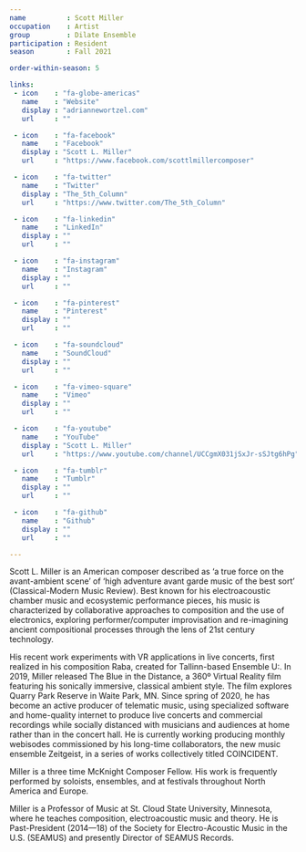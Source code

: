 ```yaml
---
name          : Scott Miller
occupation    : Artist
group         : Dilate Ensemble
participation : Resident
season        : Fall 2021

order-within-season: 5

links:
 - icon    : "fa-globe-americas"
   name    : "Website"
   display : "adriannewortzel.com"
   url     : ""

 - icon    : "fa-facebook"
   name    : "Facebook"
   display : "Scott L. Miller"
   url     : "https://www.facebook.com/scottlmillercomposer"

 - icon    : "fa-twitter"
   name    : "Twitter"
   display : "The_5th_Column"
   url     : "https://www.twitter.com/The_5th_Column"

 - icon    : "fa-linkedin"
   name    : "LinkedIn"
   display : ""
   url     : ""

 - icon    : "fa-instagram"
   name    : "Instagram"
   display : ""
   url     : ""

 - icon    : "fa-pinterest"
   name    : "Pinterest"
   display : ""
   url     : ""

 - icon    : "fa-soundcloud"
   name    : "SoundCloud"
   display : ""
   url     : ""

 - icon    : "fa-vimeo-square"
   name    : "Vimeo"
   display : ""
   url     : ""

 - icon    : "fa-youtube"
   name    : "YouTube"
   display : "Scott L. Miller"
   url     : "https://www.youtube.com/channel/UCCgmX031jSxJr-sSJtg6hPg"

 - icon    : "fa-tumblr"
   name    : "Tumblr"
   display : ""
   url     : ""

 - icon    : "fa-github"
   name    : "Github"
   display : ""
   url     : ""

---
```

Scott L. Miller is an American composer described as ‘a true force on the avant-ambient scene’ of ‘high adventure avant garde music of the best sort’ (Classical-Modern Music Review). Best known for his electroacoustic chamber music and ecosystemic performance pieces, his music is characterized by collaborative approaches to composition and the use of electronics, exploring performer/computer improvisation and re-imagining ancient compositional processes through the lens of 21st century technology.

His recent work experiments with VR applications in live concerts, first realized in his composition Raba, created for Tallinn-based Ensemble U:. In 2019, Miller released The Blue in the Distance, a 360º Virtual Reality film featuring his sonically immersive, classical ambient style. The film explores Quarry Park Reserve in Waite Park, MN. Since spring of 2020, he has become an active producer of telematic music, using specialized software and home-quality internet to produce live concerts and commercial recordings while socially distanced with musicians and audiences at home rather than in the concert hall. He is currently working producing monthly webisodes commissioned by his long-time collaborators, the new music ensemble Zeitgeist, in a series of works collectively titled COINCIDENT.

Miller is a three time McKnight Composer Fellow. His work is frequently performed by soloists, ensembles, and at festivals throughout North America and Europe.

Miller is a Professor of Music at St. Cloud State University, Minnesota, where he teaches composition, electroacoustic music and theory. He is Past-President (2014—18) of the Society for Electro-Acoustic Music in the U.S. (SEAMUS) and presently Director of SEAMUS Records.
